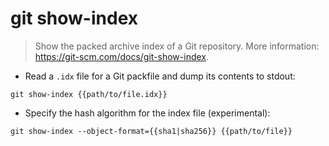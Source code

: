 # git show-index

> Show the packed archive index of a Git repository.
> More information: <https://git-scm.com/docs/git-show-index>.

- Read a `.idx` file for a Git packfile and dump its contents to stdout:

`git show-index {{path/to/file.idx}}`

- Specify the hash algorithm for the index file (experimental):

`git show-index --object-format={{sha1|sha256}} {{path/to/file}}`
